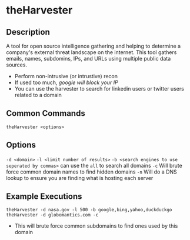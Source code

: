 # theHarvester
## Description
A tool for open source intelligence gathering and helping to determine a company's external threat landscape on the internet. This tool gathers emails, names, subdomins, IPs, and URLs using multiple public data sources.
* Perform non-intrusive (or intrustive) recon
* If used too much, *google will block your IP*
* You can use the harvester to search for linkedin users or twitter users related to a domain
## Common Commands
`theHarvester <options>`
## Options
`-d <domain>`
`-l <limit number of results>`
`-b <search engines to use seperated by commas>` can use the `all` to search all domains
`-c` Will brute force common domain names to find hidden domains
`-n` Will do a DNS lookup to ensure you are finding what is hosting each server
## Example Executions
`theHarvester -d nasa.gov -l 500 -b google,bing,yahoo,duckduckgo`
`theHarvester -d globomantics.com -c`
* This will brute force common subdomains to find ones used by this domain